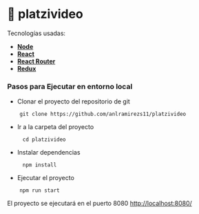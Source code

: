# :ledger: platzivideo
Tecnologías usadas:
 * [**Node**](https://nodejs.org/en/)
 * [**React**](https://es.reactjs.org/)
 * [**React Router**](https://es.redux.js.org/docs/avanzado/uso-con-react-router.html)
 * [**Redux**](https://es.redux.js.org/)

### **Pasos para Ejecutar en entorno local**

* Clonar el proyecto del repositorio de git
```shell
    git clone https://github.com/anlramirezs11/platzivideo
```

* Ir a la carpeta del proyecto
```shell
     cd platzivideo
```

* Instalar dependencias
```shell
     npm install
```

* Ejecutar el proyecto
```shell
    npm run start
```

El proyecto se ejecutará en el puerto 8080
[http://localhost:8080/](http://127.0.0.1:8080)
